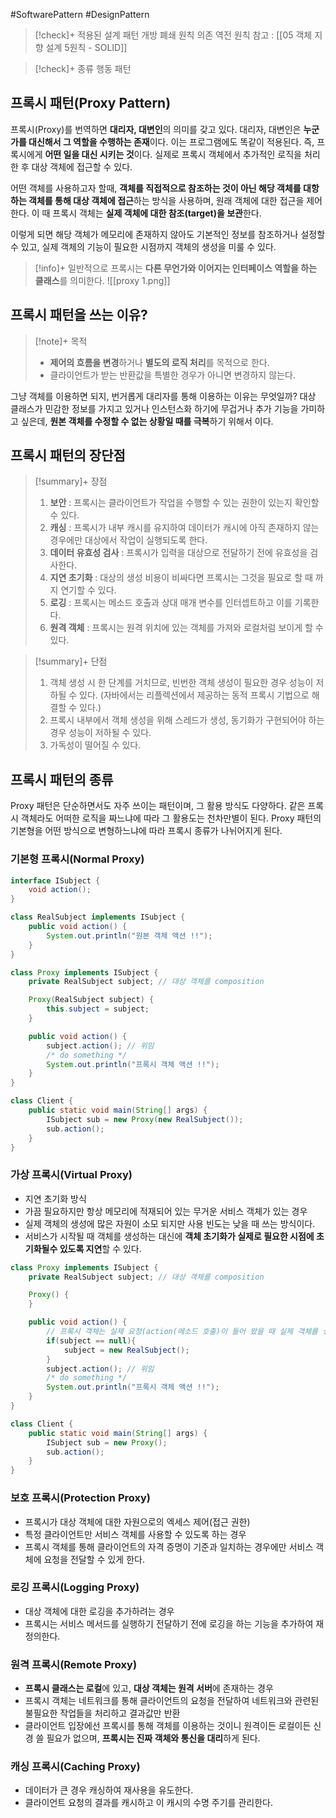 #SoftwarePattern #DesignPattern

> [!check]+ 적용된 설계 패턴
> 개방 폐쇄 원칙
> 의존 역전 원칙
> 참고 : [[05 객체 지향 설계 5원칙 - SOLID]]

> [!check]+ 종류
> 행동 패턴
## 프록시 패턴(Proxy Pattern)
프록시(Proxy)를 번역하면 **대리자, 대변인**의 의미를 갖고 있다. 대리자, 대변인은 **누군가를 대신해서 그 역할을 수행하는 존재**이다. 이는 프로그램에도 똑같이 적용된다. 즉, 프록시에게 **어떤 일을 대신 시키는 것**이다. 실제로 프록시 객체에서 추가적인 로직을 처리한 후 대상 객체에 접근할 수 있다.

어떤 객체를 사용하고자 할때, **객체를 직접적으로 참조하는 것이 아닌 해당 객체를 대항하는 객체를 통해 대상 객체에 접근**하는 방식을 사용하며, 원래 객체에 대한 접근을 제어한다. 이 때 프록시 객체는 **실제 객체에 대한 참조(target)을 보관**한다.

이렇게 되면 해당 객체가 메모리에 존재하지 않아도 기본적인 정보를 참조하거나 설정할 수 있고, 실제 객체의 기능이 필요한 시점까지 객체의 생성을 미룰 수 있다.


> [!info]+ 
> 일반적으로 프록시는 **다른 무언가와 이어지는 인터페이스 역할을 하는 클래스**를 의미한다.
![[proxy 1.png]]

## 프록시 패턴을 쓰는 이유?
> [!note]+ 목적
> + **제어의 흐름을 변경**하거나 **별도의 로직 처리**를 목적으로 한다.
> + 클라이언트가 받는 반환값을 특별한 경우가 아니면 변경하지 않는다.

그냥 객체를 이용하면 되지, 번거롭게 대리자를 통해 이용하는 이유는 무엇일까? 대상 클래스가 민감한 정보를 가지고 있거나 인스턴스화 하기에 무겁거나 추가 기능을 가미하고 싶은데, **원본 객체를 수정할 수 없는 상황일 때를 극복**하기 위해서 이다.

## 프록시 패턴의 장단점
> [!summary]+ 장점
> 1. **보안** : 프록시는 클라이언트가 작업을 수행할 수 있는 권한이 있는지 확인할 수 있다.
> 2. **캐싱** : 프록시가 내부 캐시를 유지하여 데이터가 캐시에 아직 존재하지 않는 경우에만 대상에서 작업이 실행되도록 한다.
> 3. **데이터 유효성 검사** : 프록시가 입력을 대상으로 전달하기 전에 유효성을 검사한다.
> 4. **지연 초기화** : 대상의 생성 비용이 비싸다면 프록시는 그것을 필요로 할 때 까지 연기할 수 있다.
> 5. **로깅** : 프록시는 메소드 호출과 상대 매개 변수를 인터셉트하고 이를 기록한다.
> 6. **원격 객체** : 프록시는 원격 위치에 있는 객체를 가져와 로컬처럼 보이게 할 수 있다.

> [!summary]+ 단점
> 1. 객체 생성 시 한 단계를 거치므로, 빈번한 객체 생성이 필요한 경우 성능이 저하될 수 있다. (자바에서는 리플렉션에서 제공하는 동적 프록시 기법으로 해결할 수 있다.)
> 2. 프록시 내부에서 객체 생성을 위해 스레드가 생성, 동기화가 구현되어야 하는 경우 성능이 저하될 수 있다.
> 3. 가독성이 떨어질 수 있다.


## 프록시 패턴의 종류
Proxy 패턴은 단순하면서도 자주 쓰이는 패턴이며, 그 활용 방식도 다양하다. 같은 프록시 객체라도 어떠한 로직을 짜느냐에 따라 그 활용도는 천차만별이 된다. Proxy 패턴의 기본형을 어떤 방식으로 변형하느냐에 따라 프록시 종류가 나뉘어지게 된다.

### 기본형 프록시(Normal Proxy)
```java
interface ISubject {
    void action();
}

class RealSubject implements ISubject {
    public void action() {
        System.out.println("원본 객체 액션 !!");
    }
}
```

```java
class Proxy implements ISubject {
    private RealSubject subject; // 대상 객체를 composition

    Proxy(RealSubject subject) {
        this.subject = subject;
    }

    public void action() {
        subject.action(); // 위임
        /* do something */
        System.out.println("프록시 객체 액션 !!");
    }
}

class Client {
    public static void main(String[] args) {
        ISubject sub = new Proxy(new RealSubject());
        sub.action();
    }
}
```
### 가상 프록시(Virtual Proxy)
- 지연 초기화 방식
- 가끔 필요하지만 항상 메모리에 적재되어 있는 무거운 서비스 객체가 있는 경우
- 실제 객체의 생성에 많은 자원이 소모 되지만 사용 빈도는 낮을 때 쓰는 방식이다.
- 서비스가 시작될 때 객체를 생성하는 대신에 **객체 초기화가 실제로 필요한 시점에 초기화될수 있도록 지연**할 수 있다.

```java
class Proxy implements ISubject {
    private RealSubject subject; // 대상 객체를 composition

    Proxy() {
    }

    public void action() {
    	// 프록시 객체는 실제 요청(action(메소드 호출)이 들어 왔을 때 실제 객체를 생성한다.
        if(subject == null){
            subject = new RealSubject();
        }
        subject.action(); // 위임
        /* do something */
        System.out.println("프록시 객체 액션 !!");
    }
}

class Client {
    public static void main(String[] args) {
        ISubject sub = new Proxy();
        sub.action();
    }
}
```

### 보호 프록시(Protection Proxy)
- 프록시가 대상 객체에 대한 자원으로의 엑세스 제어(접근 권한)
- 특정 클라이언트만 서비스 객체를 사용할 수 있도록 하는 경우
- 프록시 객체를 통해 클라이언트의 자격 증명이 기준과 일치하는 경우에만 서비스 객체에 요청을 전달할 수 있게 한다.

### 로깅 프록시(Logging Proxy)
- 대상 객체에 대한 로깅을 추가하려는 경우
- 프록시는 서비스 메서드를 실행하기 전달하기 전에 로깅을 하는 기능을 추가하여 재정의한다.

### 원격 프록시(Remote Proxy)
- **프록시 클래스는 로컬**에 있고, **대상 객체는 원격 서버**에 존재하는 경우
- 프록시 객체는 네트워크를 통해 클라이언트의 요청을 전달하여 네트워크와 관련된 불필요한 작업들을 처리하고 결과값만 반환
- 클라이언트 입장에선 프록시를 통해 객체를 이용하는 것이니 원격이든 로컬이든 신경 쓸 필요가 없으며, **프록시는 진짜 객체와 통신을 대리**하게 된다.
### 캐싱 프록시(Caching Proxy)
- 데이터가 큰 경우 캐싱하여 재사용을 유도한다.
- 클라이언트 요청의 결과를 캐시하고 이 캐시의 수명 주기를 관리한다.
